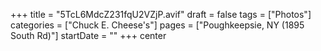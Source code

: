 +++
title = "5TcL6MdcZ231fqU2VZjP.avif"
draft = false
tags = ["Photos"]
categories = ["Chuck E. Cheese's"]
pages = ["Poughkeepsie, NY (1895 South Rd)"]
startDate = ""
+++
center
